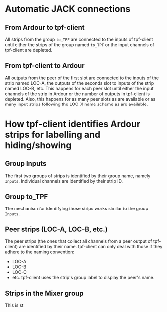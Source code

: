 # Automatic JACK connections
## From Ardour to tpf-client
All strips from the group `to_TPF` are connected to the inputs of
tpf-client until either the strips of the group named `to_TPF` or
the input channels of tpf-client are depleted.

## From tpf-client to Ardour
All outputs from the peer of the first slot are connected to the
inputs of the strip named LOC-A, the outputs of the seconds slot
to inputs of the strip named LOC-B, etc. This happens for each
peer slot until either the input channels of the strip in Ardour
or the number of outputs in tpf-client is depleted. Also, this
happens for as many peer slots as are available or as many input
strips following the LOC-X name scheme as are available.

# How tpf-client identifies Ardour strips for labelling and hiding/showing

## Group Inputs
The first two groups of strips is identified by their group name, namely
`Inputs`. Individual channels are identified by their strip ID.
## Group to_TPF
The mechanism for identifying those strips works similar to the group
`Inputs`.

## Peer strips (LOC-A, LOC-B, etc.)
The peer strips (the ones that collect all channels from a peer output
of tpf-client) are identified by their name. tpf-client can only deal with
those if they adhere to the naming convention:
  * LOC-A
  * LOC-B
  * LOC-C
  * etc.
tpf-client uses the strip's group label to display the peer's name.

## Strips in the Mixer group
This is st 


